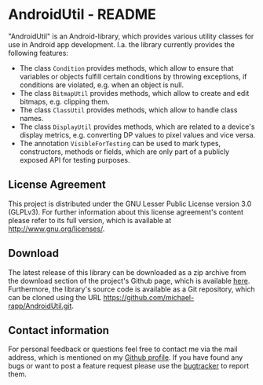 # AndroidUtil - README

"AndroidUtil" is an Android-library, which provides various utility classes for use in Android app development. I.a. the library currently provides the following features:

- The class `Condition` provides methods, which allow to ensure that variables or objects fulfill certain conditions by throwing exceptions, if conditions are violated, e.g. when an object is null.
- The class `BitmapUtil` provides methods, which allow to create and edit bitmaps, e.g. clipping them.
- The class `ClassUtil` provides methods, which allow to handle class names.
- The class `DisplayUtil` provides methods, which are related to a device's display metrics, e.g. converting DP values to pixel values and vice versa.
- The annotation `VisibleForTesting` can be used to mark types, constructors, methods or fields, which are only part of a publicly exposed API for testing purposes.

## License Agreement

This project is distributed under the GNU Lesser Public License version 3.0 (GLPLv3). For further information about this license agreement's content please refer to its full version, which is available at http://www.gnu.org/licenses/.

## Download

The latest release of this library can be downloaded as a zip archive from the download section of the project's Github page, which is available [here](https://github.com/michael-rapp/AndroidUtil/releases). Furthermore, the library's source code is available as a Git repository, which can be cloned using the URL https://github.com/michael-rapp/AndroidUtil.git.

## Contact information

For personal feedback or questions feel free to contact me via the mail address, which is mentioned on my [Github profile](https://github.com/michael-rapp). If you have found any bugs or want to post a feature request please use the [bugtracker](https://github.com/michael-rapp/AndroidUtil/issues) to report them.

